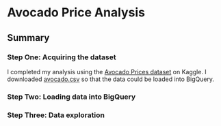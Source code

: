 # Avocado Price Analysis

## Summary

### Step One: Acquiring the dataset
I completed my analysis using the [Avocado Prices dataset](https://www.kaggle.com/datasets/neuromusic/avocado-prices) on Kaggle. I downloaded [avocado.csv](https://github.com/andycreagan/data_analytics_portfolio/blob/main/Avocado%20Price%20Analysis/data/avocado.csv) so that the data could be loaded into BigQuery.

### Step Two: Loading data into BigQuery

### Step Three: Data exploration
